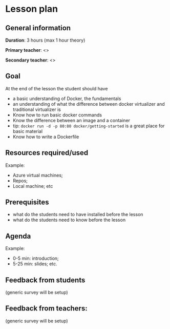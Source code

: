 # Lesson plan

## General information

**Duration**: 3 hours (max 1 hour theory)

**Primary teacher**: <>

**Secondary teacher**: <>

## Goal
At the end of the lesson the student should have
- a basic understanding of Docker, the fundamentals
- an understanding of what the difference between docker virtualizer and traditional virtualizer is
- Know how to run basic docker commands
- Know the difference between an image and a container
- tip: `docker run -d -p 80:80 docker/getting-started` is a great place for basic material
- Know how to write a Dockerfile

## Resources required/used
Example:
- Azure virtual machines;
- Repos;
- Local machine; etc

## Prerequisites
- what do the students need to have installed before the lesson
- what do the students need to know before the lesson

## Agenda
Example:
- 0-5 min: introduction;
- 5-25 min: slides; etc.

## Feedback from students
(generic survey will be setup)

## Feedback from teachers:
(generic survey will be setup)


